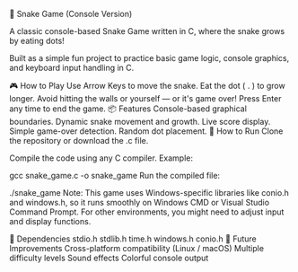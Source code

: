 🐍 Snake Game (Console Version)

A classic console-based Snake Game written in C, where the snake grows by eating dots!

Built as a simple fun project to practice basic game logic, console graphics, and keyboard input handling in C.

🎮 How to Play
Use Arrow Keys to move the snake.
Eat the dot ( . ) to grow longer.
Avoid hitting the walls or yourself — or it's game over!
Press Enter any time to end the game.
📦 Features
Console-based graphical boundaries.
Dynamic snake movement and growth.
Live score display.
Simple game-over detection.
Random dot placement.
🚀 How to Run
Clone the repository or download the .c file.

Compile the code using any C compiler. Example:

gcc snake_game.c -o snake_game
Run the compiled file:

./snake_game
Note:
This game uses Windows-specific libraries like conio.h and windows.h, so it runs smoothly on Windows CMD or Visual Studio Command Prompt.
For other environments, you might need to adjust input and display functions.

📑 Dependencies
stdio.h
stdlib.h
time.h
windows.h
conio.h
📌 Future Improvements
Cross-platform compatibility (Linux / macOS)
Multiple difficulty levels
Sound effects
Colorful console output
